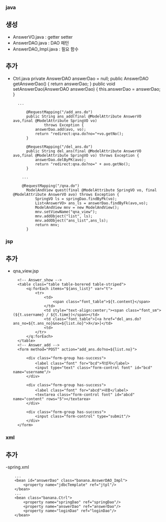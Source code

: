 ### java

## 생성

- AnswerVO.java : getter setter
- AnswerDAO.java : DAO 패턴
- AnswerDAO_Impl.java : 필요 함수

## 추가

- Ctrl.java
  		private AnswerDAO answerDao = null;
			public AnswerDAO getAnswerDao() { return answerDao; }
			public void setAnswerDao(AnswerDAO answerDao) { this.answerDao = answerDao; }
  		
  		...
  		
			@RequestMapping("/add_ans.do")
			public String ans_add(final @ModelAttribute AnswerVO avo,final @ModelAttribute SpringVO vo)
					throws Exception {
				answerDao.add(avo, vo);
				return "redirect:qna.do?no="+vo.getNo();
			}
			
			@RequestMapping("/del_ans.do")
			public String del_ans(final @ModelAttribute AnswerVO avo,final @ModelAttribute SpringVO vo) throws Exception {
				answerDao.delByPK(avo);
				return "redirect:qna.do?no=" + avo.getNo();
			}
		  
		  ...
		  
		  @RequestMapping("/qna.do")
			ModelAndView quest(final @ModelAttribute SpringVO vo, final @ModelAttribute AnswerVO avo) throws Exception {
				SpringVO ls = springDao.findByPk(vo);
				List<AnswerVO> ans_ls = answerDao.findByFk(avo,vo);
				ModelAndView mnv = new ModelAndView();
				mnv.setViewName("qna_view");
				mnv.addObject("list", ls);
				mnv.addObject("ans_list",ans_ls);
				return mnv;
			}
  
### jsp

## 추가 

- qna_view.jsp

		<!-- Answer_show -->
		<table class="table table-borered table-striped">
    	    <q:forEach items="${ans_list}" var="t">
    	        <tr>
    	            <td>
    	               	<span class="font_table">${t.content}</span>
    	            </td>
    	            <td style="text-align:center;"><span class="font_sm">(${t.username} / ${t.time})</span></td>
    	            <td class="font_table">[<a href="del_ans.do?ans_no=${t.ans_no}&no=${list.no}">X</a>]</td>
    	            <td>
    	        </tr>
    	    </q:forEach>
    	</table>
		<!-- Answer_add -->
		<form method="POST" action="add_ans.do?no=${list.no}">
        
        	<div class="form-group has-success">
        	    <label class="font" for="bcd">작성자</label>
        	    <input type="text" class="form-control font" id="bcd" name="username"/>
        	</div>
        	
        	<div class="form-group has-success">
        	    <label class="font" for="abcd">내용</label>
        	    <textarea class="form-control font" id="abcd" name="content" rows="5"></textarea>
        	</div>
			        
        	<div class="form-group has-success">
        	    <input class="form-control" type="submit"/>
        	</div>
    	</form>


### xml

## 추가

-spring.xml

		...
		<bean id="answerDao" class="banana.AnswerDAO_Impl">
			<property name="jdbcTemplate" ref="jtpl"/>
		</bean>
		...
		<bean class="banana.Ctrl">
			<property name="springDao" ref="springDao"/>
			<property name="answerDao" ref="answerDao"/>
			<property name="loginDao" ref="loginDao"/>
		</bean>




